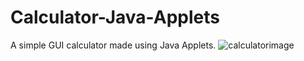 # Calculator-Java-Applets
A simple GUI calculator made using Java Applets.
![calculatorimage](https://user-images.githubusercontent.com/40866041/64712227-79066f00-d4d8-11e9-96d6-e0c2ae64daf5.jpg)


